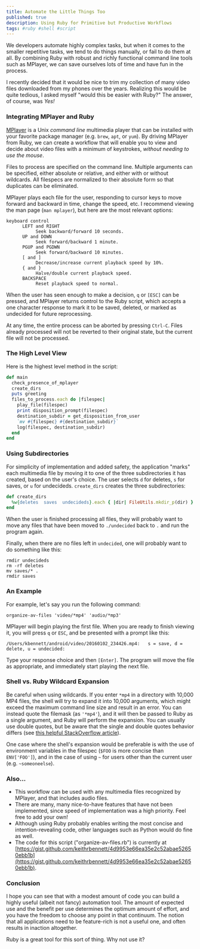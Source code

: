 ```yaml
---
title: Automate the Little Things Too
published: true
description: Using Ruby for Primitive but Productive Workflows
tags: #ruby #shell #script
---
```


We developers automate highly complex tasks, but when it comes to the smaller repetitive tasks, we tend to do things manually, or fail to do them at all. By combining Ruby with robust and richly functional command line tools such as MPlayer, we can save ourselves lots of time and have fun in the process.

I recently decided that it would be nice to trim my collection of many video files downloaded from my phones over the years. Realizing this would be quite tedious, I asked myself "would this be easier with Ruby?" The answer, of course, was _Yes!_


### Integrating MPlayer and Ruby

[MPlayer](http://www.mplayerhq.hu/) is a Unix _command line_ multimedia player that can be installed with your favorite package manager (e.g. `brew`, `apt`, or `yum`). By driving MPlayer from Ruby, we can create a workflow that will enable you to view and decide about video files with a minimum of keystrokes, _without needing to use the mouse_.

Files to process are specified on the command line. Multiple arguments can be specified, either absolute or relative, and either with or without wildcards. All filespecs are normalized to their absolute form so that duplicates can be eliminated.
 
 MPlayer plays each file for the user, responding to cursor keys to move forward and backward in time, change the speed, etc. I recommend viewing the man page (`man mplayer`), but here are the most relevant options:
  
```
keyboard control
      LEFT and RIGHT
           Seek backward/forward 10 seconds.
      UP and DOWN
           Seek forward/backward 1 minute.
      PGUP and PGDWN
           Seek forward/backward 10 minutes.
      [ and ]
           Decrease/increase current playback speed by 10%.
      { and }
           Halve/double current playback speed.
      BACKSPACE
           Reset playback speed to normal.

```
  
 When the user has seen enough to make a decision, `q` or `[ESC]` can be pressed, and MPlayer returns control to the Ruby script, which accepts a one character response to mark it to be saved, deleted, or marked as undecided for future reprocessing.

At any time, the entire process can be aborted by pressing `Ctrl-C`. Files already processed will not be reverted to their original state, but the current file will not be processed.


### The High Level View

Here is the highest level method in the script:

```ruby
def main
  check_presence_of_mplayer
  create_dirs
  puts greeting
  files_to_process.each do |filespec|
    play_file(filespec)
    print disposition_prompt(filespec)
    destination_subdir = get_disposition_from_user
    `mv #{filespec} #{destination_subdir}`
    log(filespec, destination_subdir)
  end
end
```


### Using Subdirectories

For simplicity of implementation and added safety, the application "marks" each multimedia file by moving it to one of the three subdirectories it has created, based on the user's choice. The user selects `d` for deletes, `s` for saves, or  `u` for undecideds. `create_dirs` creates the three subdirectories:

```ruby
def create_dirs
  %w{deletes  saves  undecideds}.each { |dir| FileUtils.mkdir_p(dir) }
end
```

When the user is finished processing all files, they will probably want to move any files that have been moved to `./undecided` back to `.` and run the program again.

Finally, when there are no files left in `undecided`, one will probably want to do something like this:

    rmdir undecideds
    rm -rf deletes
    mv saves/* .
    rmdir saves


### An Example

For example, let's say you run the following command:

`organize-av-files 'video/*mp4' 'audio/*mp3'`

MPlayer will begin playing the first file. When you are ready to finish viewing it, you will press `q` or `ESC`, and be presented with a prompt like this:

`/Users/kbennett/android/video/20160102_234426.mp4:   s = save, d = delete, u = undecided:`

Type your response choice and then `[Enter]`. The program will move the file as appropriate, and immediately start playing the next file.


### Shell vs. Ruby Wildcard Expansion

Be careful when using wildcards. If you enter `*mp4` in a directory with 10,000 MP4 files, the shell will try to expand it into 10,000 arguments, which might exceed the maximum command line size and result in an error. You can instead quote the filemask (as `'*mp4'`), and it will then be passed to Ruby as a single argument, and Ruby will perform the expansion. You can usually use double quotes, but be aware that the single and double quotes behavior differs (see [this helpful StackOverflow article](https://stackoverflow.com/questions/6697753/difference-between-single-and-double-quotes-in-bash)).

One case where the shell's expansion would be preferable is with the use of environment variables in the filespec (`$FOO` is more concise than `ENV['FOO']`), and in the case of using `~` for users other than the current user (e.g. `~someoneelse`).


### Also...

* This workflow can be used with any multimedia files recognized by MPlayer, and that includes audio files.
* There are many, many nice-to-have features that have not been implemented, since speed of implementation was a high priority. Feel free to add your own!
* Although using Ruby probably enables writing the most concise and intention-revealing code, other languages such as Python would do fine as well.
* The code for this script ("organize-av-files.rb") is currently at [https://gist.github.com/keithrbennett/4d9953e66ea35e2c52abae52650ebb1b](https://gist.github.com/keithrbennett/4d9953e66ea35e2c52abae52650ebb1b).



### Conclusion

I hope you can see that with a modest amount of code you can build a highly useful (albeit not fancy) automation tool. The amount of expected use and the benefit per use determines the optimum amount of effort, and you have the freedom to choose any point in that continuum. The notion that all applications need to be feature-rich is not a useful one, and often results in inaction altogether.
 
 Ruby is a great tool for this sort of thing. Why not use it?
 